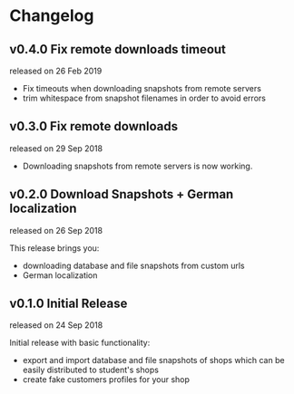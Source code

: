 # Changelog

## v0.4.0 Fix remote downloads timeout
released on 26 Feb 2019

* Fix timeouts when downloading snapshots from remote servers
* trim whitespace from snapshot filenames in order to avoid errors

## v0.3.0 Fix remote downloads
released on 29 Sep 2018

* Downloading snapshots from remote servers is now working.

## v0.2.0 Download Snapshots + German localization
released on 26 Sep 2018

This release brings you:

* downloading database and file snapshots from custom urls
* German localization

## v0.1.0 Initial Release
released on 24 Sep 2018

Initial release with basic functionality:

* export and import database and file snapshots of shops which can be easily distributed to student's shops
* create fake customers profiles for your shop